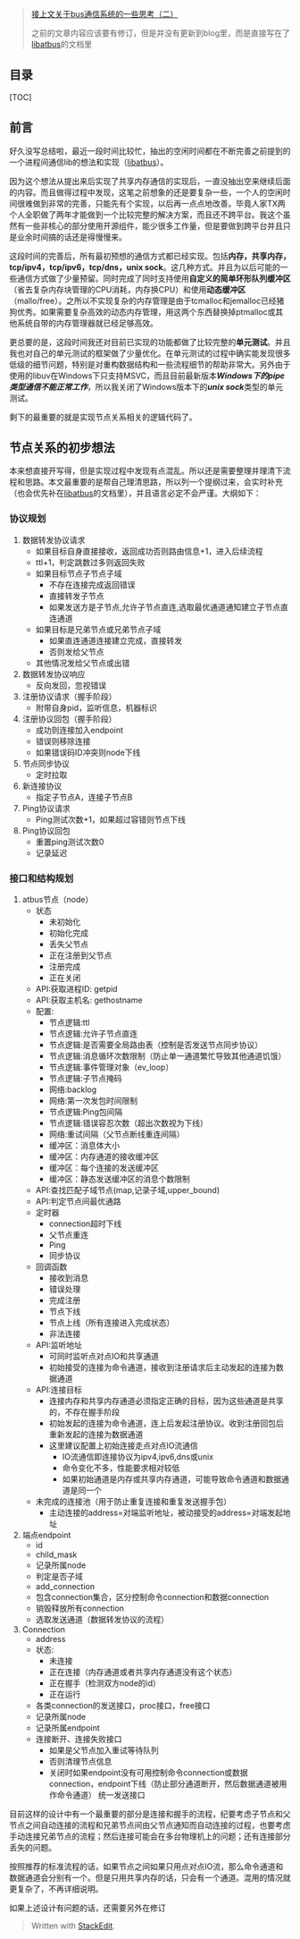 > [接上文关于bus通信系统的一些思考（二）](://www.owent.net/?p=1099)
> 
> 之前的文章内容应该要有修订，但是并没有更新到blog里，而是直接写在了[libatbus](https://github.com/owt5008137/libatbus)的文档里


## 目录
[TOC]

## 前言
好久没写总结啦，最近一段时间比较忙，抽出的空闲时间都在不断完善之前提到的一个进程间通信lib的想法和实现（[libatbus](https://github.com/owt5008137/libatbus)）。

因为这个想法从提出来后实现了共享内存通信的实现后，一直没抽出空来继续后面的内容。而且做得过程中发现，这笔之前想象的还是要复杂一些，一个人的空闲时间很难做到非常的完善，只能先有个实现，以后再一点点地改善。毕竟人家TX两个人全职做了两年才能做到一个比较完整的解决方案，而且还不跨平台。我这个虽然有一些非核心的部分使用开源组件，能少很多工作量，但是要做到跨平台并且只是业余时间搞的话还是得慢慢来。

这段时间的完善后，所有最初预想的通信方式都已经实现。包括**内存，共享内存，tcp/ipv4，tcp/ipv6，tcp/dns，unix sock**。这几种方式。并且为以后可能的一些通信方式做了少量预留。同时完成了同时支持使用**自定义的简单环形队列缓冲区**（省去复杂内存块管理的CPU消耗，内存换CPU）和使用**动态缓冲区**（mallo/free）。之所以不实现复杂的内存管理是由于tcmalloc和jemalloc已经猪狗优秀。如果需要复杂高效的动态内存管理，用这两个东西替换掉ptmalloc或其他系统自带的内存管理器就已经足够高效。

更总要的是，这段时间我还对目前已实现的功能都做了比较完整的**单元测试**。并且我也对自己的单元测试的框架做了少量优化。在单元测试的过程中确实能发现很多低级的细节问题，特别是对重构数据结构和一些流程细节的帮助非常大。另外由于使用的libuv在Windows下只支持MSVC，而且目前最新版本***Windows下的pipe类型通信不能正常工作***，所以我关闭了Windows版本下的***unix sock***类型的单元测试。

剩下的最重要的就是实现节点关系相关的逻辑代码了。

## 节点关系的初步想法
本来想直接开写得，但是实现过程中发现有点混乱。所以还是需要整理并理清下流程和思路。本文最重要的是帮自己理清思路，所以列一个提纲过来，会实时补充（也会优先补在[libatbus](https://github.com/owt5008137/libatbus)的文档里），并且语言必定不会严谨。大纲如下：

### 协议规划

1. 数据转发协议请求
	- 如果目标自身直接接收，返回成功否则路由信息+1，进入后续流程
	- ttl+1，判定跳数过多则返回失败
	- 如果目标节点子节点子域
		- 不存在连接完成返回错误
		- 直接转发子节点
		- 如果发送方是子节点,允许子节点直连,选取最优通道通知建立子节点直连通道
	- 如果目标是兄弟节点或兄弟节点子域
		- 如果直连通道连接建立完成，直接转发
		- 否则发给父节点
	- 其他情况发给父节点或出错
2. 数据转发协议响应
	- 反向发回，忽视错误
3. 注册协议请求（握手阶段）
	- 附带自身pid，监听信息，机器标识
4. 注册协议回包（握手阶段）
	- 成功则连接加入endpoint
	- 错误则移除连接
	- 如果错误码ID冲突则node下线
5. 节点同步协议
	- 定时拉取
6. 新连接协议
	- 指定子节点A，连接子节点B
7. Ping协议请求
	- Ping测试次数+1，如果超过容错则节点下线
8. Ping协议回包
	- 重置ping测试次数0
	- 记录延迟


### 接口和结构规划

1. atbus节点（node）
	- 状态
		- 未初始化
		- 初始化完成
		- 丢失父节点
		- 正在注册到父节点
		- 注册完成
		- 正在关闭
	- API:获取进程ID: getpid
	- API:获取主机名: gethostname
	- 配置:
		- 节点逻辑:ttl
		- 节点逻辑:允许子节点直连
		- 节点逻辑:是否需要全局路由表（控制是否发送节点同步协议）
		- 节点逻辑:消息循环次数限制（防止单一通道繁忙导致其他通道饥饿）
		- 节点逻辑:事件管理对象（ev_loop）
		- 节点逻辑:子节点掩码
		- 网络:backlog
		- 网络:第一次发包时间限制
		- 节点逻辑:Ping包间隔
		- 节点逻辑:错误容忍次数（超出次数视为下线）
		- 网络:重试间隔（父节点断线重连间隔）
		- 缓冲区：消息体大小
		- 缓冲区：内存通道的接收缓冲区
		- 缓冲区：每个连接的发送缓冲区
		- 缓冲区：静态发送缓冲区的消息个数限制
	- API:查找匹配子域节点(map,记录子域,upper_bound)
	- API:判定节点间最优通路
	- 定时器
		- connection超时下线
		- 父节点重连
		- Ping
		- 同步协议
	- 回调函数
		- 接收到消息
		- 错误处理
		- 完成注册
		- 节点下线
		- 节点上线（所有连接进入完成状态）
		- 非法连接
	- API:监听地址
		- 可同时监听点对点IO和共享通道
		- 初始接受的连接为命令通道，接收到注册请求后主动发起的连接为数据通道
	- API:连接目标
		- 连接内存和共享内存通道必须指定正确的目标，因为这些通道是共享的，不存在握手阶段
		- 初始发起的连接为命令通道，连上后发起注册协议。收到注册回包后重新发起的连接为数据通道
		- 这里建议配置上初始连接走点对点IO流通信
			- IO流通信即连接协议为ipv4,ipv6,dns或unix
			- 命令变化不多，性能要求相对较低
			- 如果初始通道是内存或共享内存通道，可能导致命令通道和数据通道是同一个
	- 未完成的连接池（用于防止重复连接和重复发送握手包）
		- 主动连接的address=对端监听地址，被动接受的address=对端发起地址
2. 端点endpoint
	- id
	- child_mask
	- 记录所属node
	- 判定是否子域
	- add_connection
	- 包含connection集合，区分控制命令connection和数据connection
	- 销毁释放所有connection
	- 选取发送通道（数据转发协议的流程）
3. Connection
	- address
	- 状态:
		- 未连接
		- 正在连接（内存通道或者共享内存通道没有这个状态）
		- 正在握手（检测双方node的id）
		- 正在运行
	- 各类connection的发送接口，proc接口，free接口
	- 记录所属node
	- 记录所属endpoint
	- 连接断开、连接失败接口
		- 如果是父节点加入重试等待队列
		- 否则清理节点信息
		- 关闭时如果endpoint没有可用控制命令connection或数据connection，endpoint下线（防止部分通道断开，然后数据通道被用作命令通道）
统一发送接口

目前这样的设计中有一个最重要的部分是连接和握手的流程，纪要考虑子节点和父节点之间自动连接的流程和兄弟节点间由父节点通知而自动连接的过程，也要考虑手动连接兄弟节点的流程；然后连接可能会在多台物理机上的问题；还有连接部分丢失的问题。

按照推荐的标准流程的话，如果节点之间如果只用点对点IO流，那么命令通道和数据通道会分别有一个。但是只用共享内存的话，只会有一个通道。混用的情况就更复杂了，不再详细说明。

如果上述设计有问题的话，还需要另外在修订

> Written with [StackEdit](https://stackedit.io/).
